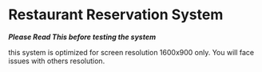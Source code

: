 # Restaurant Reservation System

***Please Read This before testing the system***

this system is optimized for screen resolution 1600x900 only.
You will face issues with others resolution.


